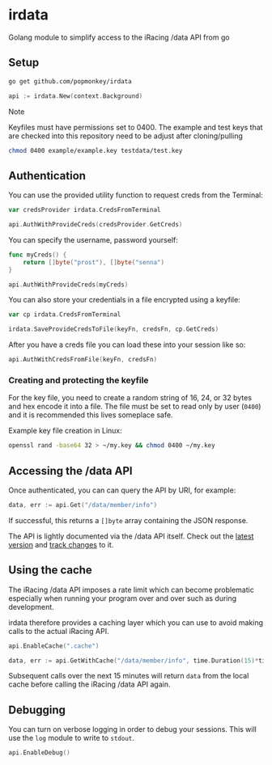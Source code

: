 # irdata
Golang module to simplify access to the iRacing /data API from go

## Setup

```sh
go get github.com/popmonkey/irdata
```

```go
api := irdata.New(context.Background)
```

> [!NOTE]
> Keyfiles must have permissions set to 0400.  The example and test keys that are checked into
> this repository need to be adjust after cloning/pulling
> ```sh
> chmod 0400 example/example.key testdata/test.key
> ```

## Authentication

You can use the provided utility function to request creds from the Terminal:

```go
var credsProvider irdata.CredsFromTerminal

api.AuthWithProvideCreds(credsProvider.GetCreds)
```

You can specify the username, password yourself:

```go
func myCreds() {
    return []byte("prost"), []byte("senna")
}

api.AuthWithProvideCreds(myCreds)
```

You can also store your credentials in a file encrypted using a keyfile:

```go
var cp irdata.CredsFromTerminal

irdata.SaveProvideCredsToFile(keyFn, credsFn, cp.GetCreds)
```

After you have a creds file you can load these into your session like so:

```go
api.AuthWithCredsFromFile(keyFn, credsFn)
```

### Creating and protecting the keyfile

For the key file, you need to create a random string of 16, 24, or 32
bytes and hex encode it into a file.  The file must be set to read only by
user (`0400`) and it is recommended this lives someplace safe.

Example key file creation in Linux:

```sh
openssl rand -base64 32 > ~/my.key && chmod 0400 ~/my.key
```

## Accessing the /data API

Once authenticated, you can can query the API by URI, for example:

```go
data, err := api.Get("/data/member/info")
```

If successful, this returns a `[]byte` array containing the JSON response.

The API is lightly documented via the /data API itself.  Check out the
[latest version](https://github.com/popmonkey/iracing-data-api-doc/blob/main/doc.json)
and
[track changes](https://github.com/popmonkey/iracing-data-api-doc/commits/main/doc.json)
to it.

## Using the cache

The iRacing /data API imposes a rate limit which can become problematic especially when
running your program over and over such as during development.

irdata therefore provides a caching layer which you can use to avoid making calls to the
actual iRacing API.

```go
api.EnableCache(".cache")

data, err := api.GetWithCache("/data/member/info", time.Duration(15)*time.Minute)
```

Subsequent calls over the next 15 minutes will return `data` from the local cache before
calling the iRacing /data API again.

## Debugging

You can turn on verbose logging in order to debug your sessions.  This will use the `log`
module to write to `stdout`.

```go
api.EnableDebug()
```
